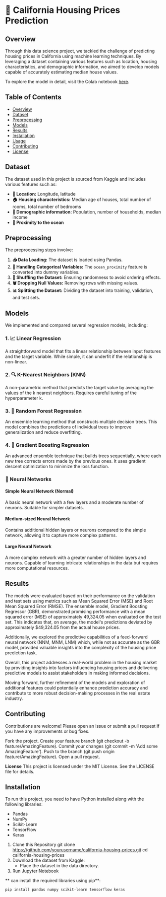 # 🏡 California Housing Prices Prediction

## Overview

Through this data science project, we tackled the challenge of predicting housing prices in California using machine learning techniques. By leveraging a dataset containing various features such as location, housing characteristics, and demographic information, we aimed to develop models capable of accurately estimating median house values.

To explore the model in detail, visit the Colab notebook [here](https://colab.research.google.com/drive/1-0QJfACRuZeP-PPDraePU2plXuEYJt0A?usp=sharing).

## Table of Contents

- [Overview](#overview)
- [Dataset](#dataset)
- [Preprocessing](#preprocessing)
- [Models](#models)
- [Results](#results)
- [Installation](#installation)
- [Usage](#usage)
- [Contributing](#contributing)
- [License](#license)

## Dataset

The dataset used in this project is sourced from Kaggle and includes various features such as:

- **📍 Location:** Longitude, latitude
- **🏠 Housing characteristics:** Median age of houses, total number of rooms, total number of bedrooms
- **👥 Demographic information:** Population, number of households, median income
- **🌊 Proximity to the ocean**

## Preprocessing

The preprocessing steps involve:

1. **📥 Data Loading:** The dataset is loaded using Pandas.
2. **🧾 Handling Categorical Variables:** The `ocean_proximity` feature is converted into dummy variables.
3. **🔀 Shuffling the Dataset:** Ensuring randomness to avoid ordering effects.
4. **🗑️ Dropping Null Values:** Removing rows with missing values.
5. **📊 Splitting the Dataset:** Dividing the dataset into training, validation, and test sets.

## Models

We implemented and compared several regression models, including:

### 1. 📈 Linear Regression
A straightforward model that fits a linear relationship between input features and the target variable. While simple, it can underfit if the relationship is non-linear.

### 2. 🔍 K-Nearest Neighbors (KNN)
A non-parametric method that predicts the target value by averaging the values of the k nearest neighbors. Requires careful tuning of the hyperparameter k.

### 3. 🌳 Random Forest Regression
An ensemble learning method that constructs multiple decision trees. This model combines the predictions of individual trees to improve generalization and reduce overfitting.

### 4. 🚀 Gradient Boosting Regression
An advanced ensemble technique that builds trees sequentially, where each new tree corrects errors made by the previous ones. It uses gradient descent optimization to minimize the loss function.

### 🤖 Neural Networks

#### Simple Neural Network (Normal)
A basic neural network with a few layers and a moderate number of neurons. Suitable for simpler datasets.

#### Medium-sized Neural Network
Contains additional hidden layers or neurons compared to the simple network, allowing it to capture more complex patterns.

#### Large Neural Network
A more complex network with a greater number of hidden layers and neurons. Capable of learning intricate relationships in the data but requires more computational resources.

## Results

The models were evaluated based on their performance on the validation and test sets using metrics such as Mean Squared Error (MSE) and Root Mean Squared Error (RMSE). The ensemble model, Gradient Boosting Regressor (GBR), demonstrated promising performance with a mean squared error (MSE) of approximately 49,324.05 when evaluated on the test set. This indicates that, on average, the model's predictions deviated by approximately $49,324.05 from the actual house prices.

Additionally, we explored the predictive capabilities of a feed-forward neural network (NNM, MNM, LNM) which, while not as accurate as the GBR model, provided valuable insights into the complexity of the housing price prediction task.

Overall, this project addresses a real-world problem in the housing market by providing insights into factors influencing housing prices and delivering predictive models to assist stakeholders in making informed decisions.

Moving forward, further refinement of the models and exploration of additional features could potentially enhance prediction accuracy and contribute to more robust decision-making processes in the real estate industry.


## Contributing
Contributions are welcome! Please open an issue or submit a pull request if you have any improvements or bug fixes.

Fork the project.
Create your feature branch (git checkout -b feature/AmazingFeature).
Commit your changes (git commit -m 'Add some AmazingFeature').
Push to the branch (git push origin feature/AmazingFeature).
Open a pull request.

**License**
This project is licensed under the MIT License. See the LICENSE file for details.


## Installation

To run this project, you need to have Python installed along with the following libraries:

- Pandas
- NumPy
- Scikit-Learn
- TensorFlow
- Keras

1. Clone this Repository
   git clone https://github.com/yourusername/california-housing-prices.git
   cd california-housing-prices
2. Download the dataset from Kaggle:
    - Place the dataset in the data directory.
3. Run Jupyter Notebook

** can install the required libraries using pip**:

```bash
pip install pandas numpy scikit-learn tensorflow keras
